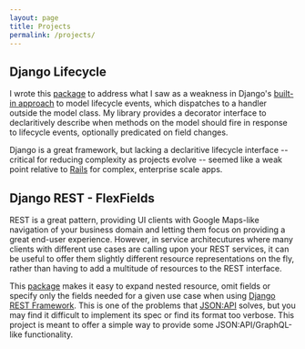 ```yaml
---
layout: page
title: Projects
permalink: /projects/
---
```


## Django Lifecycle

I wrote this <a href="https://github.com/rsinger86/django-lifecycle" target="_blank">package</a> to address what I saw as a weakness in Django's <a href="https://docs.djangoproject.com/en/dev/topics/signals/" target="_blank">built-in approach</a> to model lifecycle events, which dispatches to a handler outside the model class. My library provides a decorator interface to declaritively describe when methods on the model should fire in response to lifecycle events, optionally predicated on field changes.

Django is a great framework, but lacking a declaritive lifecycle interface -- critical for reducing complexity as projects evolve -- seemed like a weak point relative to <a href="https://guides.rubyonrails.org/active_record_callbacks.html" target="_blank">Rails</a> for complex, enterprise scale apps.

## Django REST - FlexFields

REST is a great pattern, providing UI clients with Google Maps-like navigation of your business domain and letting them focus on providing a great end-user experience. However, in service architecutures where many clients with different use cases are calling upon your REST services, it can be useful to offer them slightly different resource representations on the fly, rather than having to add a multitude of resources to the REST interface.

This <a href="https://github.com/rsinger86/drf-flex-fields" target="_blank">package</a> makes it easy to expand nested resource, omit fields or specify only the fields needed for a given use case when using <a href="https://www.django-rest-framework.org/" target="_blank">Django REST Framework</a>. This is one of the problems that <a href="https://jsonapi.org/" target="_blank">JSON:API</a> solves, but you may find it difficult to implement its spec or find its format too verbose. This project is meant to offer a simple way to provide some JSON:API/GraphQL-like functionality.



